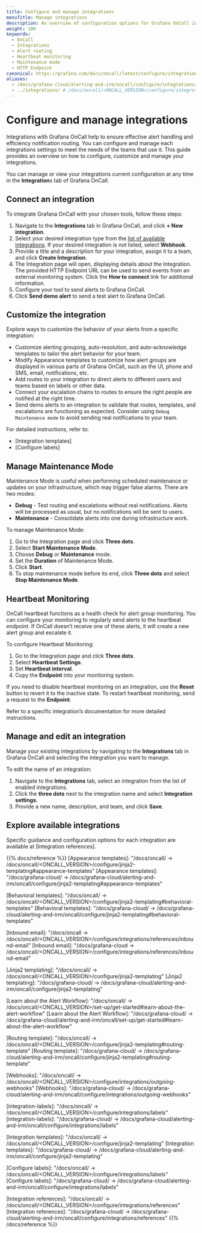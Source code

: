 ```yaml
---
title: Configure and manage integrations
menuTitle: Manage integrations
description: An overview of configuration options for Grafana OnCall integrations.
weight: 100
keywords:
  - OnCall
  - Integrations
  - Alert routing
  - Heartbeat monitoring
  - Maintenance mode
  - HTTP Endpoint
canonical: https://grafana.com/docs/oncall/latest/configure/integrations/integration-management/
aliases:
  - /docs/grafana-cloud/alerting-and-irm/oncall/configure/integrations/integration-management/
  - ../integrations/ # /docs/oncall/<ONCALL_VERSION>/configure/integrations/integration-management/
---
```


# Configure and manage integrations

Integrations with Grafana OnCall help to ensure effective alert handling and efficiency notification routing.
You can configure and manage each integrations settings to meet the needs of the teams that use it.
This guide provides an overview on how to configure, customize and manage your integrations.

You can manage or view your integrations current configuration at any time in the **Integration**s tab of Grafana OnCall.

## Connect an integration

To integrate Grafana OnCall with your chosen tools, follow these steps:

1. Navigate to the **Integrations** tab in Grafana OnCall, and click **+ New integration**.
2. Select your desired integration type from the [list of available integrations](https://grafana.com/docs/grafana-cloud/alerting-and-irm/oncall/integrations/#list-of-available-integrations).
If your desired integration is not listed, select **Webhook**.
3. Provide a title and a description for your integration, assign it to a team, and click **Create Integration**.
4. The Integration page will open, displaying details about the Integration.
The provided HTTP Endpoint URL can be used to send events from an external monitoring system. Click the **How to connect** link for additional information.
5. Configure your tool to send alerts to Grafana OnCall.
6. Click **Send demo alert** to send a test alert to Grafana OnCall.

## Customize the integration

Explore ways to customize the behavior of your alerts from a specific integration:

- Customize alerting grouping, auto-resolution, and auto-acknowledge templates to tailor the alert behavior for your team.
- Modify Appearance templates to customize how alert groups are displayed in various parts of Grafana OnCall, such as the UI, phone and SMS, email, notifications, etc.
- Add routes to your integration to direct alerts to different users and teams based on labels or other data.
- Connect your escalation chains to routes to ensure the right people are notified at the right time.
- Send demo alerts to an integration to validate that routes, templates, and escalations are functioning as expected. Consider using `Debug Maintenance mode` to avoid sending real notifications to your team.

For detailed instructions, refer to:

- [Integration templates]
- [Configure labels]

## Manage Maintenance Mode

Maintenance Mode is useful when performing scheduled maintenance or updates on your infrastructure, which may trigger false alarms. There are two modes:

- **Debug** - Test routing and escalations without real notifications. Alerts will be processed as usual, but no notifications will be sent to users.
- **Maintenance** - Consolidate alerts into one during infrastructure work.

To manage Maintenance Mode:

1. Go to the Integration page and click **Three dots**.
2. Select **Start Maintenance Mode**.
3. Choose **Debug** or **Maintenance** mode.
4. Set the **Duration** of Maintenance Mode.
5. Click **Start**.
6. To stop maintenance mode before its end, click **Three dots** and select **Stop Maintenance Mode**.

## Heartbeat Monitoring

OnCall heartbeat functions as a health check for alert group monitoring. You can configure your monitoring to regularly send alerts to the heartbeat endpoint.
If OnCall doesn’t receive one of these alerts, it will create a new alert group and escalate it.

To configure Heartbeat Monitoring:

1. Go to the Integration page and click **Three dots**.
2. Select **Heartbeat Settings**.
3. Set **Heartbeat interval**.
4. Copy the **Endpoint** into your monitoring system.

If you need to disable heartbeat monitoring on an integration, use the **Reset** button to revert it to the inactive state.
To restart heartbeat monitoring, send a request to the **Endpoint**.

Refer to a specific integration’s documentation for more detailed instructions.

## Manage and edit an integration

Manage your existing integrations by navigating to the **Integrations** tab in Grafana OnCall and selecting the integration you want to manage.

To edit the name of an integration:

1. Navigate to the **Integrations** tab, select an integration from the list of enabled integrations.
2. Click the **three dots** next to the integration name and select **Integration settings**.
3. Provide a new name, description, and team, and click **Save**.

## Explore available integrations

Specific guidance and configuration options for each integration are available at [Integration references].

{{% docs/reference %}}
[Appearance templates]: "/docs/oncall/ -> /docs/oncall/<ONCALL_VERSION>/configure/jinja2-templating#appearance-templates"
[Appearance templates]: "/docs/grafana-cloud/ -> /docs/grafana-cloud/alerting-and-irm/oncall/configure/jinja2-templating#appearance-templates"

[Behavioral templates]: "/docs/oncall/ -> /docs/oncall/<ONCALL_VERSION>/configure/jinja2-templating#behavioral-templates"
[Behavioral templates]: "/docs/grafana-cloud/ -> /docs/grafana-cloud/alerting-and-irm/oncall/configure/jinja2-templating#behavioral-templates"

[Inbound email]: "/docs/oncall -> /docs/oncall/<ONCALL_VERSION>/configure/integrations/references/inbound-email"
[Inbound email]: "/docs/grafana-cloud -> /docs/oncall/<ONCALL_VERSION>/configure/integrations/references/inbound-email"

[Jinja2 templating]: "/docs/oncall/ -> /docs/oncall/<ONCALL_VERSION>/configure/jinja2-templating"
[Jinja2 templating]: "/docs/grafana-cloud/ -> /docs/grafana-cloud/alerting-and-irm/oncall/configure/jinja2-templating"

[Learn about the Alert Workflow]: "/docs/oncall/ -> /docs/oncall/<ONCALL_VERSION>/set-up/get-started#learn-about-the-alert-workflow"
[Learn about the Alert Workflow]: "/docs/grafana-cloud/ -> /docs/grafana-cloud/alerting-and-irm/oncall/set-up/get-started#learn-about-the-alert-workflow"

[Routing template]: "/docs/oncall/ -> /docs/oncall/<ONCALL_VERSION>/configure/jinja2-templating#routing-template"
[Routing template]: "/docs/grafana-cloud/ -> /docs/grafana-cloud/alerting-and-irm/oncall/configure/jinja2-templating#routing-template"

[Webhooks]: "/docs/oncall/ -> /docs/oncall/<ONCALL_VERSION>/configure/integrations/outgoing-webhooks"
[Webhooks]: "/docs/grafana-cloud/ -> /docs/grafana-cloud/alerting-and-irm/oncall/configure/integrations/outgoing-webhooks"

[integration-labels]: "/docs/oncall/ -> /docs/oncall/<ONCALL_VERSION>/configure/integrations/labels"
[integration-labels]: "/docs/grafana-cloud/ -> /docs/grafana-cloud/alerting-and-irm/oncall/configure/integrations/labels"

[Integration templates]: "/docs/oncall/ -> /docs/oncall/<ONCALL_VERSION>/configure/jinja2-templating"
[Integration templates]: "/docs/grafana-cloud/ -> /docs/grafana-cloud/alerting-and-irm/oncall/configure/jinja2-templating"

[Configure labels]: "/docs/oncall/ -> /docs/oncall/<ONCALL_VERSION>/configure/integrations/labels"
[Configure labels]: "/docs/grafana-cloud/ -> /docs/grafana-cloud/alerting-and-irm/oncall/configure/integrations/labels"

[Integration references]: "/docs/oncall/ -> /docs/oncall/<ONCALL_VERSION>/configure/integrations/references"
[Integration references]: "/docs/grafana-cloud/ -> /docs/grafana-cloud/alerting-and-irm/oncall/configure/integrations/references"
{{% /docs/reference %}}
